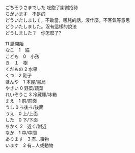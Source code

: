 ごちそうさまでした 吃飽了謝謝招待   
ちがいます　不是的  
どういたしまして。不敢當，哪兒的話，沒什麼，不客氣等意思  
どういたしました。沒有這樣的說法  
どうしました？　你怎麼了?  

11 講開始  
なこ　1　貓  
こども　0　小孩  
き　１　樹  
くだもの 2 水果  
くつ　2 鞋子  
ほんや　1 本屋/書局  
やさい 0 野菜/蔬菜  
れいぞうこ 3 冷藏庫/冰箱  
まえ　1 前/前面  
うし 0 ろ後ろ/後面  
うえ　0 上/上面   
した　0 下/下面  
ちかく 2　近く/附近  
なか　1 中/中間  
あります　3 有...事物    
います　2 有...人或動物  


